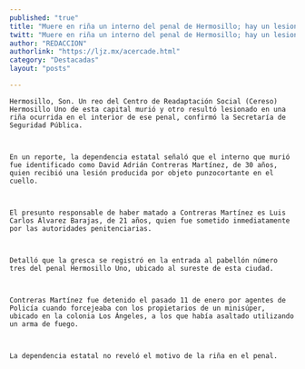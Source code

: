 ```yaml
---
published: "true"
title: "Muere en riña un interno del penal de Hermosillo; hay un lesionado"
twitt: "Muere en riña un interno del penal de Hermosillo; hay un lesionado"
author: "REDACCION"
authorlink: "https://ljz.mx/acercade.html"
category: "Destacadas"
layout: "posts"

---
```



  
    Hermosillo, Son. Un reo del Centro de Readaptación Social (Cereso) Hermosillo Uno de esta capital murió y otro resultó lesionado en una riña ocurrida en el interior de ese penal, confirmó la Secretaría de Seguridad Pública.
  
  
  
    En un reporte, la dependencia estatal señaló que el interno que murió fue identificado como David Adrián Contreras Martínez, de 30 años, quien recibió una lesión producida por objeto punzocortante en el cuello.
  
  
  
    El presunto responsable de haber matado a Contreras Martínez es Luis Carlos Álvarez Barajas, de 21 años, quien fue sometido inmediatamente por las autoridades penitenciarias.
  
  
  
    Detalló que la gresca se registró en la entrada al pabellón número tres del penal Hermosillo Uno, ubicado al sureste de esta ciudad.
  
  
  
    Contreras Martínez fue detenido el pasado 11 de enero por agentes de Policía cuando forcejeaba con los propietarios de un minisúper, ubicado en la colonia Los Ángeles, a los que había asaltado utilizando un arma de fuego.
  
  
  
    La dependencia estatal no reveló el motivo de la riña en el penal.
  

